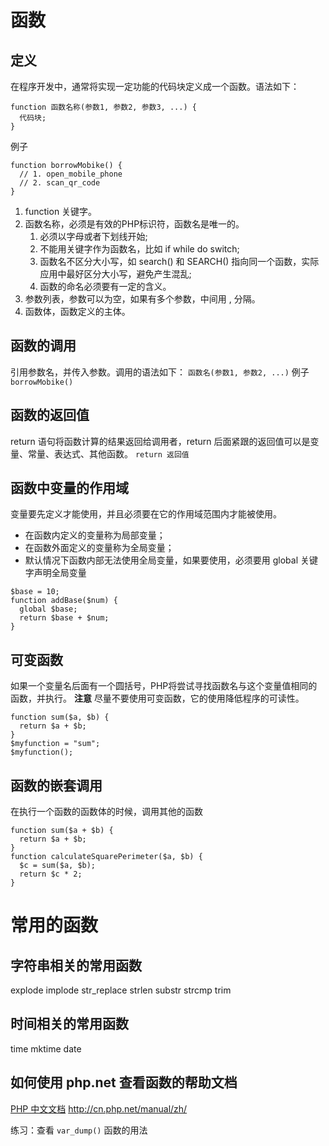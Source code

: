 # 函数
## 定义
在程序开发中，通常将实现一定功能的代码块定义成一个函数。语法如下：
```
function 函数名称(参数1, 参数2, 参数3, ...) {
  代码块;
}
```
例子
```
function borrowMobike() {
  // 1. open_mobile_phone
  // 2. scan_qr_code
}
```
1. function 关键字。
2. 函数名称，必须是有效的PHP标识符，函数名是唯一的。
	1. 必须以字母或者下划线开始;
	2. 不能用关键字作为函数名，比如 if while do switch;
	3. 函数名不区分大小写，如 search() 和 SEARCH() 指向同一个函数，实际应用中最好区分大小写，避免产生混乱;
	4. 函数的命名必须要有一定的含义。
3. 参数列表，参数可以为空，如果有多个参数，中间用 , 分隔。
4. 函数体，函数定义的主体。

## 函数的调用
引用参数名，并传入参数。调用的语法如下：
`函数名(参数1, 参数2, ...)`
例子
`borrowMobike()`

## 函数的返回值
return 语句将函数计算的结果返回给调用者，return 后面紧跟的返回值可以是变量、常量、表达式、其他函数。
`return 返回值`

## 函数中变量的作用域
变量要先定义才能使用，并且必须要在它的作用域范围内才能被使用。
- 在函数内定义的变量称为局部变量；
- 在函数外面定义的变量称为全局变量；
- 默认情况下函数内部无法使用全局变量，如果要使用，必须要用 global 关键字声明全局变量
```
$base = 10;
function addBase($num) {
  global $base;
  return $base + $num;
}
```
## 可变函数
如果一个变量名后面有一个圆括号，PHP将尝试寻找函数名与这个变量值相同的函数，并执行。
**注意** 尽量不要使用可变函数，它的使用降低程序的可读性。
```
function sum($a, $b) {
  return $a + $b;
}
$myfunction = "sum";
$myfunction();
```
## 函数的嵌套调用
在执行一个函数的函数体的时候，调用其他的函数
```
function sum($a + $b) {
  return $a + $b;
}
function calculateSquarePerimeter($a, $b) {
  $c = sum($a, $b);
  return $c * 2;
}
```
# 常用的函数
## 字符串相关的常用函数
explode implode str_replace strlen substr strcmp trim

## 时间相关的常用函数
time mktime date
## 如何使用 php.net 查看函数的帮助文档
[PHP 中文文档](http://cn.php.net/manual/zh/) http://cn.php.net/manual/zh/

练习：查看 `var_dump()` 函数的用法
<!--stackedit_data:
eyJoaXN0b3J5IjpbMjA1NDUxOTA1MV19
-->

